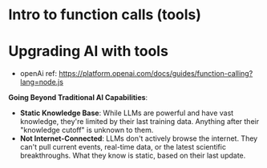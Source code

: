 # Intro to function calls (tools)

# Upgrading AI with tools

- openAi ref: https://platform.openai.com/docs/guides/function-calling?lang=node.js


**Going Beyond Traditional AI Capabilities**:

- **Static Knowledge Base**: While LLMs are powerful and have vast knowledge, they're limited by their last training data. Anything after their "knowledge cutoff" is unknown to them.
- **Not Internet-Connected**: LLMs don't actively browse the internet. They can't pull current events, real-time data, or the latest scientific breakthroughs. What they know is static, based on their last update.
